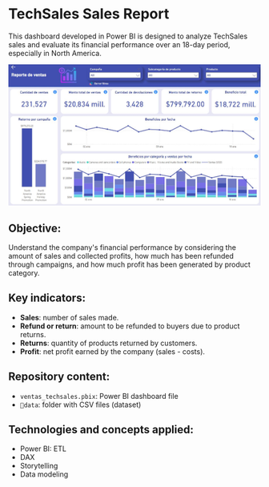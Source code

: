 # TechSales Sales Report

This dashboard developed in Power BI is designed to analyze TechSales sales and evaluate its financial performance over an 18-day period, especially in North America.

![](dashboard.JPG)

## Objective:

Understand the company's financial performance by considering the amount of sales and collected profits, how much has been refunded through campaigns, and how much profit has been generated by product category.

## Key indicators:

- **Sales**: number of sales made. 
- **Refund or return**: amount to be refunded to buyers due to product returns.
- **Returns**: quantity of products returned by customers.
- **Profit**: net profit earned by the company (sales - costs).

## Repository content:

- `ventas_techsales.pbix`: Power BI dashboard file
- `📁data`: folder with CSV files (dataset)

## Technologies and concepts applied:

  - Power BI: ETL
  - DAX
  - Storytelling
  - Data modeling
